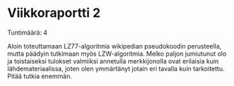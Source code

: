 # Viikkoraportti 2

Tuntimäärä: 4

Aloin toteuttamaan LZ77-algoritmia wikipedian pseudokoodin perusteella, mutta päädyin tutkimaan myös LZW-algoritmia. Melko paljon jumiutunut olo ja toistaiseksi tulokset valmiiksi annetulla merkkijonolla ovat erilaisia kuin lähdemateriaalissa, joten olen ymmärtänyt jotain eri tavalla kuin tarkoitettu. Pitää tutkia enemmän.
